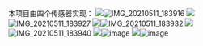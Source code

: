 本项目由四个传感器实现：
![](1.png)![IMG_20210511_183916](https://user-images.githubusercontent.com/50450703/117803009-b95b5900-b288-11eb-8d45-04cc1b5db458.jpg)
![](2.png)![IMG_20210511_183927](https://user-images.githubusercontent.com/50450703/117803157-e3ad1680-b288-11eb-9403-848827bf84bd.jpg)
![](3.png)![IMG_20210511_183932](https://user-images.githubusercontent.com/50450703/117803186-ec9de800-b288-11eb-929d-20f60890ff89.jpg)
![](4.png)![IMG_20210511_183940](https://user-images.githubusercontent.com/50450703/117803223-f45d8c80-b288-11eb-8795-4e48cd31df35.jpg)
![](5.png)![image](https://user-images.githubusercontent.com/50450703/117803257-02131200-b289-11eb-808c-ff57ebff5df7.png)
![](6.png)![image](https://user-images.githubusercontent.com/50450703/117803315-122af180-b289-11eb-8ec0-93b198b3579b.png)
